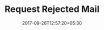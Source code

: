 ---
title: "Request Rejected Mail"
date: 2017-09-26T12:57:20+05:30
draft: false
layout: request-rejected

---